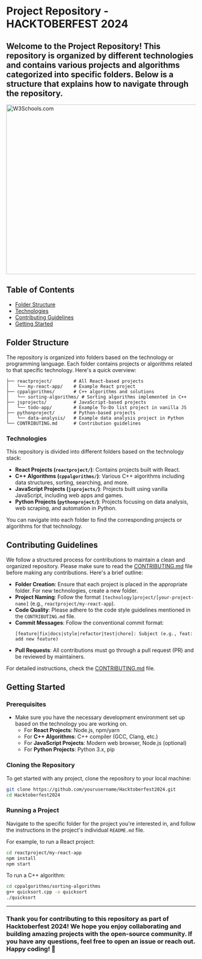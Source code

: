 

# Project Repository - HACKTOBERFEST 2024
<!DOCTYPE html>
<html>
<body>

<h2>Welcome to the Project Repository! This repository is organized by different technologies and contains various projects and algorithms categorized into specific folders. Below is a structure that explains how to navigate through the repository.

</h2>

<img src="https://hacktoberfest.com/_next/static/media/opengraph.9dc60c9d.png" alt="W3Schools.com" style="width:919px;height:450px;">

</body>
</html>



## Table of Contents

- [Folder Structure](#folder-structure)
- [Technologies](#technologies)
- [Contributing Guidelines](#contributing-guidelines)
- [Getting Started](#getting-started)


## Folder Structure

The repository is organized into folders based on the technology or programming language. Each folder contains projects or algorithms related to that specific technology. Here's a quick overview:

```
├── reactproject/        # All React-based projects
│   └── my-react-app/    # Example React project
├── cppalgorithms/       # C++ algorithms and solutions
│   └── sorting-algorithms/ # Sorting algorithms implemented in C++
├── jsprojects/          # JavaScript-based projects
│   └── todo-app/        # Example To-Do list project in vanilla JS
├── pythonproject/       # Python-based projects
│   └── data-analysis/   # Example data analysis project in Python
└── CONTRIBUTING.md      # Contribution guidelines
```

### Technologies

This repository is divided into different folders based on the technology stack:

- **React Projects (`reactproject/`)**: Contains projects built with React.
- **C++ Algorithms (`cppalgorithms/`)**: Various C++ algorithms including data structures, sorting, searching, and more.
- **JavaScript Projects (`jsprojects/`)**: Projects built using vanilla JavaScript, including web apps and games.
- **Python Projects (`pythonproject/`)**: Projects focusing on data analysis, web scraping, and automation in Python.

You can navigate into each folder to find the corresponding projects or algorithms for that technology.

## Contributing Guidelines

We follow a structured process for contributions to maintain a clean and organized repository. Please make sure to read the [CONTRIBUTING.md](CONTRIBUTING.md) file before making any contributions. Here's a brief outline:

- **Folder Creation**: Ensure that each project is placed in the appropriate folder. For new technologies, create a new folder.
- **Project Naming**: Follow the format `[technology]project/[your-project-name]` (e.g., `reactproject/my-react-app`).
- **Code Quality**: Please adhere to the code style guidelines mentioned in the `CONTRIBUTING.md` file.
- **Commit Messages**: Follow the conventional commit format:
  ```
  [feature|fix|docs|style|refactor|test|chore]: Subject (e.g., feat: add new feature)
  ```
- **Pull Requests**: All contributions must go through a pull request (PR) and be reviewed by maintainers.

For detailed instructions, check the [CONTRIBUTING.md](CONTRIBUTING.md) file.

## Getting Started

### Prerequisites

- Make sure you have the necessary development environment set up based on the technology you are working on.
  - For **React Projects**: Node.js, npm/yarn
  - For **C++ Algorithms**: C++ compiler (GCC, Clang, etc.)
  - For **JavaScript Projects**: Modern web browser, Node.js (optional)
  - For **Python Projects**: Python 3.x, pip

### Cloning the Repository

To get started with any project, clone the repository to your local machine:

```bash
git clone https://github.com/yourusername/Hacktoberfest2024.git
cd Hacktoberfest2024
```

### Running a Project

Navigate to the specific folder for the project you're interested in, and follow the instructions in the project's individual `README.md` file.

For example, to run a React project:

```bash
cd reactproject/my-react-app
npm install
npm start
```

To run a C++ algorithm:

```bash
cd cppalgorithms/sorting-algorithms
g++ quicksort.cpp -o quicksort
./quicksort
```

---

### Thank you for contributing to this repository as part of Hacktoberfest 2024! We hope you enjoy collaborating and building amazing projects with the open-source community. If you have any questions, feel free to open an issue or reach out. Happy coding! 🎉
